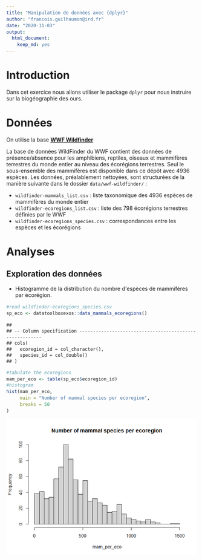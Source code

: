 ```yaml
---
title: "Manipulation de données avec {dplyr}"
author: "francois.guilhaumon@ird.fr"
date: "2020-11-03"
output:
  html_document:
    keep_md: yes
---
```




# Introduction

Dans cet exercice nous allons utiliser le package `dplyr` pour nous instruire sur la biogéographie des ours.

# Données

On utilise la base [**WWF Wildfinder**](https://www.worldwildlife.org/pages/wildfinder-database)

La base de données WildFinder du WWF contient des données de présence/absence pour les amphibiens, reptiles, oiseaux et mammifères terrestres du monde entier au niveau des écorégions terrestres. Seul le sous-ensemble des mammifères est disponible dans ce dépôt avec 4936 espèces. Les données, préalablement nettoyées, sont structurées de la manière suivante dans le dossier `data/wwf-wildfinder/` :

  - `wildfinder-mammals_list.csv` : liste taxonomique des 4936 espèces de mammifères du monde entier
  - `wildfinder-ecoregions_list.csv` : liste des 798 écorégions terrestres définies par le WWF
  - `wildfinder-ecoregions_species.csv` : correspondances entre les espèces et les écorégions

# Analyses

## Exploration des données

- Histogramme de la distribution du nombre d'espèces de mammifères par écorégion.


```r
#read wildfinder-ecoregions_species.csv
sp_eco <- datatoolboxexos::data_mammals_ecoregions()
```

```
## 
## -- Column specification --------------------------------------------------------
## cols(
##   ecoregion_id = col_character(),
##   species_id = col_double()
## )
```

```r
#tabulate the ecoregions
mam_per_eco <- table(sp_eco$ecoregion_id)
#histogram
hist(mam_per_eco,
     main = "Number of mammal species per ecoregion",
     breaks = 50
)
```

![](exodplyr_files/figure-html/explo_histo-1.png)<!-- -->
